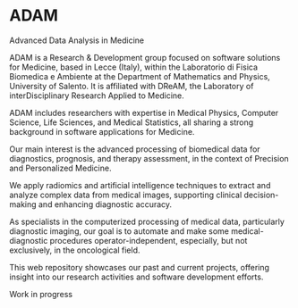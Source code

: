 # ADAM
Advanced Data Analysis in Medicine

ADAM is a Research & Development group focused on software solutions for Medicine, based in Lecce (Italy), within the Laboratorio di Fisica Biomedica e Ambiente at the Department of Mathematics and Physics, University of Salento. It is affiliated with DReAM, the Laboratory of interDisciplinary Research Applied to Medicine.

ADAM includes researchers with expertise in Medical Physics, Computer Science, Life Sciences, and Medical Statistics, all sharing a strong background in software applications for Medicine.

Our main interest is the advanced processing of biomedical data for diagnostics, prognosis, and therapy assessment, in the context of Precision and Personalized Medicine.

We apply radiomics and artificial intelligence techniques to extract and analyze complex data from medical images, supporting clinical decision-making and enhancing diagnostic accuracy.

As specialists in the computerized processing of medical data, particularly diagnostic imaging, our goal is to automate and make some medical-diagnostic procedures operator-independent, especially, but not exclusively, in the oncological field.

This web repository showcases our past and current projects, offering insight into our research activities and software development efforts.

Work in progress

